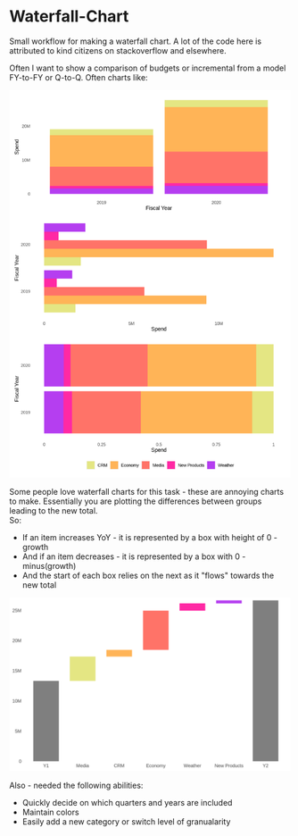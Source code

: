 # Waterfall-Chart
Small workflow for making a waterfall chart.
A lot of the code here is attributed to kind citizens on stackoverflow and elsewhere.


Often I want to show a comparison of budgets or incremental from a model FY-to-FY or Q-to-Q.
Often charts like:

![](pics/all_others.png)

Some people love waterfall charts for this task - these are annoying charts to make.
Essentially you are plotting the differences between groups leading to the new total.  
So:  
  - If an item increases YoY - it is represented by a box with height of 0 - growth  
  - And if an item decreases - it is represented by a box with 0 - minus(growth)  
  - And the start of each box relies on the next as it "flows" towards the new total  
  
![](pics/waterfall.png)

Also - needed the following abilities:  
  - Quickly decide on which quarters and years are included
  - Maintain colors
  - Easily add a new category or switch level of granualarity

